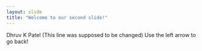 ```yaml
---
layout: slide
title: "Welcome to our second slide!"
---
```

Dhruv K Patel (This line was supposed to be changed)
Use the left arrow to go back!
